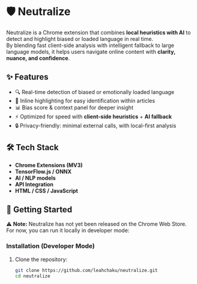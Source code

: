 # 🛡️ Neutralize

Neutralize is a Chrome extension that combines **local heuristics with AI** to detect and highlight biased or loaded language in real time.  
By blending fast client-side analysis with intelligent fallback to large language models, it helps users navigate online content with **clarity, nuance, and confidence**.

## ✨ Features
- 🔍 Real-time detection of biased or emotionally loaded language  
- 🎨 Inline highlighting for easy identification within articles  
- 📊 Bias score & context panel for deeper insight  
- ⚡ Optimized for speed with **client-side heuristics** + **AI fallback**  
- 🔒 Privacy-friendly: minimal external calls, with local-first analysis  

## 🛠️ Tech Stack
- **Chrome Extensions (MV3)**  
- **TensorFlow.js / ONNX**  
- **AI / NLP models**  
- **API Integration**  
- **HTML / CSS / JavaScript**  

## 🚀 Getting Started


⚠️ **Note:** Neutralize has not yet been released on the Chrome Web Store.  
For now, you can run it locally in developer mode:

### Installation (Developer Mode)
1. Clone the repository:
   ```bash
   git clone https://github.com/leahchaku/neutralize.git
   cd neutralize
